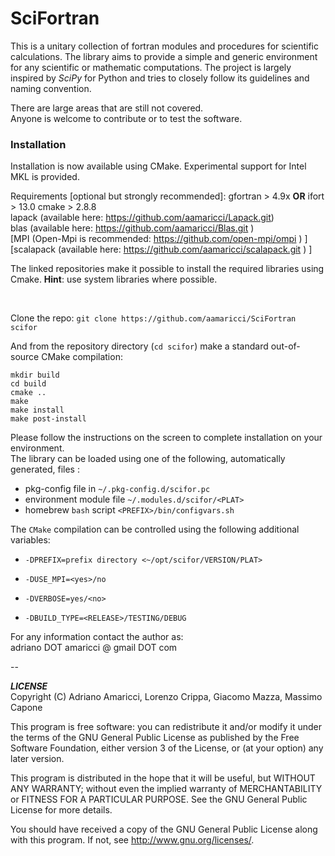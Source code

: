 # SciFortran

This is a unitary collection of fortran modules and procedures for scientific calculations. The library aims to provide a simple and generic environment for any scientific or mathematic computations. The project is largely inspired by *SciPy* for Python and tries to closely follow its guidelines and naming convention. 

There are large areas that are still not covered.  
Anyone is welcome to contribute or to test the software. 

### Installation
Installation is now available using CMake. Experimental support for Intel MKL is provided. 

Requirements [optional but strongly recommended]:
gfortran > 4.9x **OR** ifort  > 13.0
cmake > 2.8.8    
lapack  (available here: https://github.com/aamaricci/Lapack.git)   
blas  (available here: https://github.com/aamaricci/Blas.git )   
[MPI (Open-Mpi is recommended: https://github.com/open-mpi/ompi ) ]   
[scalapack  (available here: https://github.com/aamaricci/scalapack.git )  ]     

The linked repositories make it possible to install the required libraries using Cmake. 
**Hint**: use system libraries where possible.

​    

Clone the repo:
`git clone https://github.com/aamaricci/SciFortran scifor`

And from the repository directory (`cd scifor`) make a standard out-of-source CMake compilation:

`mkdir build`  
`cd build`  
`cmake ..`   
`make`  
`make install`  
`make post-install`  

Please follow the instructions on the screen to complete installation on your environment.  
The library can be loaded using one of the following, automatically generated, files :  

* pkg-config file in `~/.pkg-config.d/scifor.pc`  
* environment module file `~/.modules.d/scifor/<PLAT>`  
* homebrew `bash` script `<PREFIX>/bin/configvars.sh`


The `CMake` compilation can be controlled using the following additional variables:   

* `-DPREFIX=prefix directory <~/opt/scifor/VERSION/PLAT>` 

* `-DUSE_MPI=<yes>/no`  

* `-DVERBOSE=yes/<no> `  

* `-DBUILD_TYPE=<RELEASE>/TESTING/DEBUG`  


For any information contact the author as:  
adriano DOT amaricci @ gmail DOT com

--

***LICENSE***  
Copyright (C) Adriano Amaricci, Lorenzo Crippa, Giacomo Mazza, Massimo Capone

This program is free software: you can redistribute it and/or modify
it under the terms of the GNU General Public License as published by
the Free Software Foundation, either version 3 of the License, or
(at your option) any later version.

This program is distributed in the hope that it will be useful,
but WITHOUT ANY WARRANTY; without even the implied warranty of
MERCHANTABILITY or FITNESS FOR A PARTICULAR PURPOSE.  See the
GNU General Public License for more details.

You should have received a copy of the GNU General Public License
along with this program.  If not, see <http://www.gnu.org/licenses/>.
